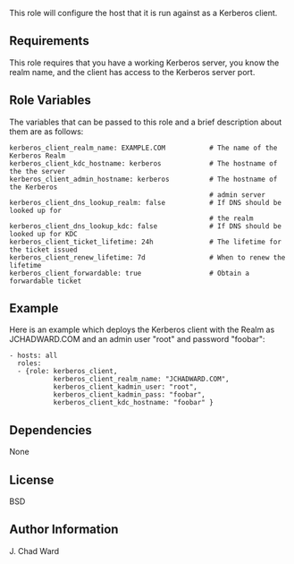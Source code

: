This role will configure the host that it is run against as a Kerberos
client.

Requirements
------------

This role requires that you have a working Kerberos server, you know the
realm name, and the client has access to the Kerberos server port.

Role Variables
--------------

The variables that can be passed to this role and a brief description about
them are as follows:

    kerberos_client_realm_name: EXAMPLE.COM           # The name of the Kerberos Realm
    kerberos_client_kdc_hostname: kerberos            # The hostname of the the server
    kerberos_client_admin_hostname: kerberos          # The hostname of the Kerberos
                                                      # admin server
    kerberos_client_dns_lookup_realm: false           # If DNS should be looked up for
                                                      # the realm
    kerberos_client_dns_lookup_kdc: false             # If DNS should be looked up for KDC
    kerberos_client_ticket_lifetime: 24h              # The lifetime for the ticket issued
    kerberos_client_renew_lifetime: 7d                # When to renew the lifetime
    kerberos_client_forwardable: true                 # Obtain a forwardable ticket

Example
-------

Here is an example which deploys the Kerberos client with the Realm as
JCHADWARD.COM and an admin user "root" and password "foobar":

    - hosts: all
      roles:
      - {role: kerberos_client,
               kerberos_client_realm_name: "JCHADWARD.COM",
               kerberos_client_kadmin_user: "root",
               kerberos_client_kadmin_pass: "foobar",
               kerberos_client_kdc_hostname: "foobar" }

Dependencies
------------

None

License
-------

BSD

Author Information
------------------

J. Chad Ward

